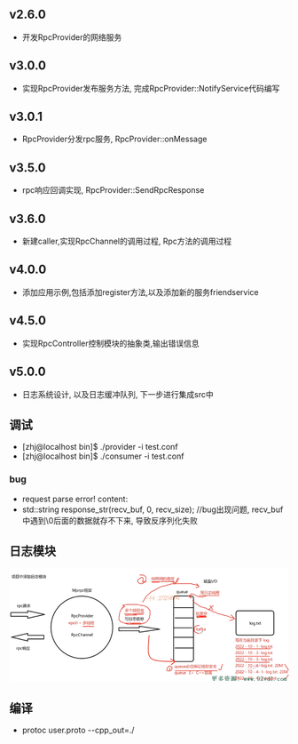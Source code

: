 ## v2.6.0
- 开发RpcProvider的网络服务

## v3.0.0 
- 实现RpcProvider发布服务方法, 完成RpcProvider::NotifyService代码编写

## v3.0.1
 - RpcProvider分发rpc服务, RpcProvider::onMessage

## v3.5.0
 - rpc响应回调实现, RpcProvider::SendRpcResponse

## v3.6.0
- 新建caller,实现RpcChannel的调用过程, Rpc方法的调用过程

## v4.0.0
- 添加应用示例,包括添加register方法,以及添加新的服务friendservice

## v4.5.0
- 实现RpcController控制模块的抽象类,输出错误信息

## v5.0.0
- 日志系统设计, 以及日志缓冲队列, 下一步进行集成src中

## 调试
- [zhj@localhost bin]$ ./provider  -i test.conf 
- [zhj@localhost bin]$ ./consumer -i test.conf

### bug
- request parse error! content:
- std::string response_str(recv_buf, 0, recv_size); //bug出现问题, recv_buf中遇到\0后面的数据就存不下来, 导致反序列化失败  

## 日志模块
![Alt text](pic/image.png)
## 编译
- protoc user.proto --cpp_out=./


